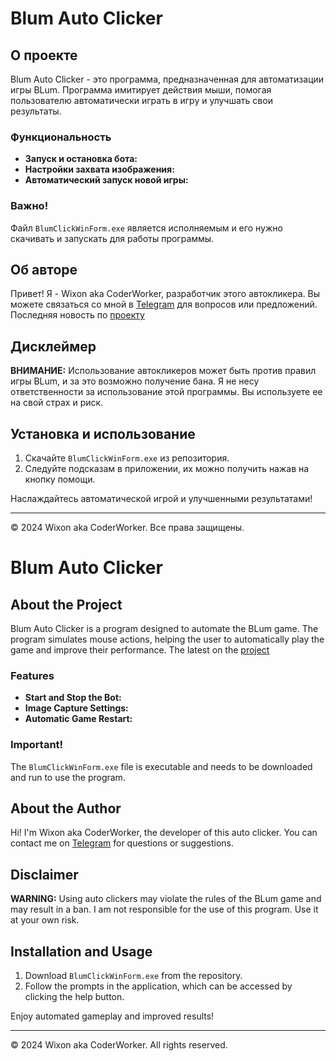 # Blum Auto Clicker

## О проекте
Blum Auto Clicker - это программа, предназначенная для автоматизации игры BLum. Программа имитирует действия мыши, помогая пользователю автоматически играть в игру и улучшать свои результаты. 

### Функциональность
- **Запуск и остановка бота:** 
- **Настройки захвата изображения:** 
- **Автоматический запуск новой игры:** 

### Важно!
Файл `BlumClickWinForm.exe` является исполняемым и его нужно скачивать и запускать для работы программы.

## Об авторе
Привет! Я - Wixon aka CoderWorker, разработчик этого автокликера. Вы можете связаться со мной в [Telegram](https://t.me/CoderWorker) для вопросов или предложений. Последняя новость по [проекту](https://t.me/CoderWorker/629)

## Дисклеймер
**ВНИМАНИЕ:** Использование автокликеров может быть против правил игры BLum, и за это возможно получение бана. Я не несу ответственности за использование этой программы. Вы используете ее на свой страх и риск.

## Установка и использование
1. Скачайте `BlumClickWinForm.exe` из репозитория.
2. Следуйте подсказам в приложении, их можно получить нажав на кнопку помощи.

Наслаждайтесь автоматической игрой и улучшенными результатами!

---
© 2024 Wixon aka CoderWorker. Все права защищены.

# Blum Auto Clicker

## About the Project
Blum Auto Clicker is a program designed to automate the BLum game. The program simulates mouse actions, helping the user to automatically play the game and improve their performance. The latest on the [project](https://t.me/CoderWorker/629)

### Features
- **Start and Stop the Bot:** 
- **Image Capture Settings:** 
- **Automatic Game Restart:** 

### Important!
The `BlumClickWinForm.exe` file is executable and needs to be downloaded and run to use the program.

## About the Author
Hi! I'm Wixon aka CoderWorker, the developer of this auto clicker. You can contact me on [Telegram](https://t.me/CoderWorker) for questions or suggestions.

## Disclaimer
**WARNING:** Using auto clickers may violate the rules of the BLum game and may result in a ban. I am not responsible for the use of this program. Use it at your own risk.

## Installation and Usage
1. Download `BlumClickWinForm.exe` from the repository.
2. Follow the prompts in the application, which can be accessed by clicking the help button.

Enjoy automated gameplay and improved results!

---
© 2024 Wixon aka CoderWorker. All rights reserved.
